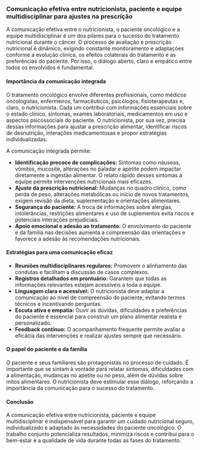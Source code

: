 
### Comunicação efetiva entre nutricionista, paciente e equipe multidisciplinar para ajustes na prescrição

A comunicação efetiva entre o nutricionista, o paciente oncológico e a equipe multidisciplinar é um dos pilares para o sucesso do tratamento nutricional durante o câncer. O processo de avaliação e prescrição nutricional é dinâmico, exigindo constante monitoramento e adaptações conforme a evolução clínica, os efeitos colaterais do tratamento e as preferências do paciente. Por isso, o diálogo aberto, claro e empático entre todos os envolvidos é fundamental.

#### Importância da comunicação integrada

O tratamento oncológico envolve diferentes profissionais, como médicos oncologistas, enfermeiros, farmacêuticos, psicólogos, fisioterapeutas e, claro, o nutricionista. Cada um contribui com informações essenciais sobre o estado clínico, sintomas, exames laboratoriais, medicamentos em uso e aspectos psicossociais do paciente. O nutricionista, por sua vez, precisa dessas informações para ajustar a prescrição alimentar, identificar riscos de desnutrição, interações medicamentosas e propor estratégias individualizadas.

A comunicação integrada permite:

- **Identificação precoce de complicações:** Sintomas como náuseas, vômitos, mucosite, alterações no paladar e apetite podem impactar diretamente a ingestão alimentar. O relato rápido desses sintomas à equipe permite intervenções nutricionais mais eficazes.
- **Ajuste da prescrição nutricional:** Mudanças no quadro clínico, como perda de peso, alterações metabólicas ou início de novos tratamentos, exigem revisão da dieta, suplementação e orientações alimentares.
- **Segurança do paciente:** A troca de informações sobre alergias, intolerâncias, restrições alimentares e uso de suplementos evita riscos e potenciais interações prejudiciais.
- **Apoio emocional e adesão ao tratamento:** O envolvimento do paciente e da família nas decisões aumenta a compreensão das orientações e favorece a adesão às recomendações nutricionais.

#### Estratégias para uma comunicação eficaz

- **Reuniões multidisciplinares regulares:** Promovem o alinhamento das condutas e facilitam a discussão de casos complexos.
- **Registros detalhados em prontuário:** Garantem que todas as informações relevantes estejam acessíveis a toda a equipe.
- **Linguagem clara e acessível:** O nutricionista deve adaptar a comunicação ao nível de compreensão do paciente, evitando termos técnicos e incentivando perguntas.
- **Escuta ativa e empatia:** Ouvir as dúvidas, dificuldades e preferências do paciente é essencial para construir um plano alimentar realista e personalizado.
- **Feedback contínuo:** O acompanhamento frequente permite avaliar a eficácia das intervenções e realizar ajustes sempre que necessário.

#### O papel do paciente e da família

O paciente e seus familiares são protagonistas no processo de cuidado. É importante que se sintam à vontade para relatar sintomas, dificuldades com a alimentação, mudanças no apetite ou no peso, além de dúvidas sobre mitos alimentares. O nutricionista deve estimular esse diálogo, reforçando a importância da comunicação para o sucesso do tratamento.

#### Conclusão

A comunicação efetiva entre nutricionista, paciente e equipe multidisciplinar é indispensável para garantir um cuidado nutricional seguro, individualizado e adaptado às necessidades do paciente oncológico. O trabalho conjunto potencializa resultados, minimiza riscos e contribui para o bem-estar e a qualidade de vida durante todas as fases do tratamento.
```
